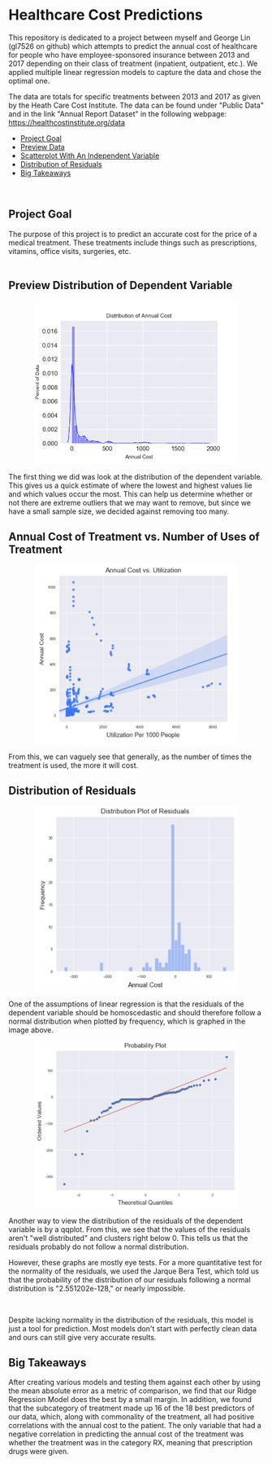 # Healthcare Cost Predictions
This repository is dedicated to a project between myself and George Lin (gl7526 on github) which attempts to predict the annual cost of healthcare for people who have employee-sponsored insurance between 2013 and 2017 depending on their class of treatment (inpatient, outpatient, etc.). We applied multiple linear regression models to capture the data and chose the optimal one. 


The data are totals for specific treatments between 2013 and 2017 as given by the Heath Care Cost Institute. The data can be found under "Public Data" and in the link "Annual Report Dataset" in the following webpage: https://healthcostinstitute.org/data

- [Project Goal](#ProjGoal)
- [Preview Data](#LookAtDep)
- [Scatterplot With An Independent Variable](#EDA)
- [Distribution of Residuals](#DistRes)
- [Big Takeaways](#Takeaway)
<br>

## Project Goal <a name = 'ProjGoal'></a>
The purpose of this project is to predict an accurate cost for the price of a medical treatment. These treatments include things such as prescriptions, vitamins, office visits, surgeries, etc.
<br>
<br>

## Preview Distribution of Dependent Variable <a name = 'LookAtDep'></a>

<p align = "center">
  <img src='graphs%20of%20data/distribution_of_annual_cost.png' width = 400>
</p>
The first thing we did was look at the distribution of the dependent variable. This gives us a quick estimate of where the lowest and highest values lie and which values occur the most. This can help us determine whether or not there are extreme outliers that we may want to remove, but since we have a small sample size, we decided against removing too many.


## Annual Cost of Treatment vs. Number of Uses of Treatment <a name = 'EDA'></a>
<p align = "center">
<img src='graphs%20of%20data/cost%20vs%20utilization.png' width = 400>
</p>
From this, we can vaguely see that generally, as the number of times the treatment is used, the more it will cost.

## Distribution of Residuals <a name = 'DistRes'></a>

<p align = "center">
  <img src='graphs%20of%20data/dist%20of%20resids.png' width = 400>
</p>

One of the assumptions of linear regression is that the residuals of the dependent variable should be homoscedastic and should therefore follow a normal distribution when plotted by frequency, which is graphed in the image above.
<br>
<p align = "center">
  <img src='graphs%20of%20data/qqplot.png' width = 400>
</p>

Another way to view the distribution of the residuals of the dependent variable is by a qqplot. From this, we see that the values of the residuals aren't "well distributed" and clusters right below 0. This tells us that the residuals probably do not follow a normal distribution.
<p>However, these graphs are mostly eye tests. For a more quantitative test for the normality of the residuals, we used the Jarque Bera Test, which told us that the probability of the distribution of our residuals following a normal distribution is "2.551202e-128," or nearly impossible.</p>
<br>
<p>Despite lacking normality in the distribution of the residuals, this model is just a tool for prediction. Most models don't start with perfectly clean data and ours can still give very accurate results.</p>

## Big Takeaways <a name = 'Takeaway'></a>

After creating various models and testing them against each other by using the mean absolute error as a metric of comparison, we find that our Ridge Regression Model does the best by a small margin. In addition, we found that the subcategory of treatment made up 16 of the 18 best predictors of our data, which, along with commonality of the treatment, all had positive correlations with the annual cost to the patient. The only variable that had a negative correlation in predicting the annual cost of the treatment was whether the treatment was in the category RX, meaning that prescription drugs were given. 
